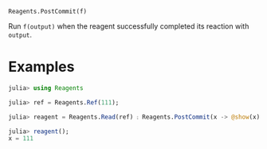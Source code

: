     Reagents.PostCommit(f)

Run `f(output)` when the reagent successfully completed its reaction with
`output`.

# Examples

```julia
julia> using Reagents

julia> ref = Reagents.Ref(111);

julia> reagent = Reagents.Read(ref) ⨟ Reagents.PostCommit(x -> @show(x));

julia> reagent();
x = 111
```

